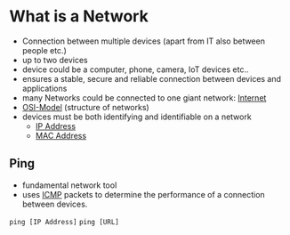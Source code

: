 # What is a Network
-   Connection between multiple devices (apart from IT also between people etc.)
-   up to two devices
-   device could be a computer, phone, camera, IoT devices etc..
-   ensures a stable, secure and reliable connection between devices and applications
-   many Networks could be connected to one giant network: [Internet](Internet.md)
-   [OSI-Model](OSI-Modell/OSI-Model.md) (structure of networks)
-   devices must be both identifying and identifiable on a network
	-   [IP Address](IP-Address.md)
	-   [MAC Address](MAC-Address.md)

## Ping
- fundamental network tool
- uses [ICMP](ICMP.md) packets to determine the performance of a connection between devices.

`ping [IP Address]`
`ping [URL]`
